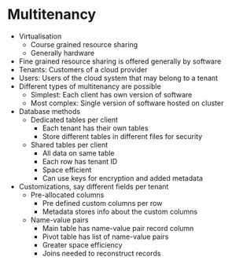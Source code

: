 # Multitenancy

- Virtualisation
  - Course grained resource sharing
  - Generally hardware
- Fine grained resource sharing is offered generally by software
- Tenants: Customers of a cloud provider
- Users: Users of the cloud system that may belong to a tenant
- Different types of multitenancy are possible
  - Simplest: Each client has own version of software
  - Most complex: Single version of software hosted on cluster
- Database methods
  - Dedicated tables per client
    - Each tenant has their own tables
    - Store different tables in different files for security
  - Shared tables per client
    - All data on same table
    - Each row has tenant ID
    - Space efficient
    - Can use keys for encryption and added metadata
- Customizations, say different fields per tenant
  - Pre-allocated columns
    - Pre defined custom columns per row
    - Metadata stores info about the custom columns
  - Name-value pairs
    - Main table has name-value pair record column
    - Pivot table has list of name-value pairs
    - Greater space efficiency
    - Joins needed to reconstruct records